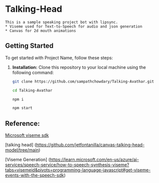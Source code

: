 # Talking-Head 

    This is a sample speaking project bot with lipsync. 
    * Viseme used for Text-to-Speech for audio and json generation
    * Canvas for 2d mouth animations

## Getting Started

To get started with Project Name, follow these steps:

1. **Installation:** Clone this repository to your local machine using the following command:

   ```bash
   git clone https://github.com/sampathchowdary/Talking-Avathar.git

   cd Talking-Avathar

   npm i

   npm start
    ```
## Reference:
[Microsoft viseme sdk](https://learn.microsoft.com/en-us/azure/ai-services/speech-service/how-to-speech-synthesis-viseme?tabs=visemeid&pivots=programming-language-javascript) <br />

[talking head] (https://github.com/jetfontanilla/canvas-talking-head-model/tree/main) <br />

[Viseme Generation] (https://learn.microsoft.com/en-us/azure/ai-services/speech-service/how-to-speech-synthesis-viseme?tabs=visemeid&pivots=programming-language-javascript#get-viseme-events-with-the-speech-sdk)

